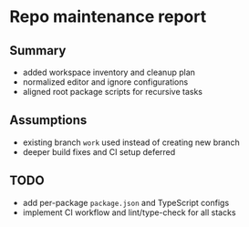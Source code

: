 # Repo maintenance report

## Summary
- added workspace inventory and cleanup plan
- normalized editor and ignore configurations
- aligned root package scripts for recursive tasks

## Assumptions
- existing branch `work` used instead of creating new branch
- deeper build fixes and CI setup deferred

## TODO
- add per-package `package.json` and TypeScript configs
- implement CI workflow and lint/type-check for all stacks
